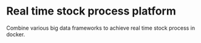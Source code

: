 # Real time stock process platform

Combine various big data frameworks to achieve real time stock process in docker.

